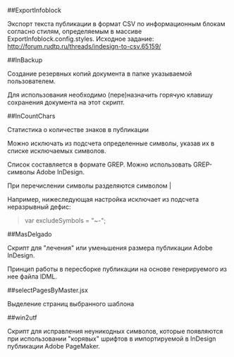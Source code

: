 ##ExportInfoblock

Экспорт текста публикации в формат CSV по информационным блокам согласно стилям, определяемым в массиве ExportInfoblock.config.styles. Исходное задание: http://forum.rudtp.ru/threads/indesign-to-csv.65159/

##InBackup

Создание резервных копий документа в папке указываемой пользователем.

Для использования необходимо (пере)назначить горячую клавишу сохранения документа на этот скрипт.

##InCountChars

Статистика о количестве знаков в публикации

Можно исключать из подсчета определенные символы, указав их в списке исключаемых символов.

Список составляется в формате GREP. Можно использовать GREP-символы Adobe InDesign.

При перечислении символы разделяются символом |

Например, нижеследующая настройка исключает из подсчета неразрывный дефис:
> var excludeSymbols = "~-";

##MasDelgado

Скрипт для "лечения" или уменьшения размера публикации Adobe InDesign.

Принцип работы в пересборке публикации на основе генерируемого из нее файла IDML.

##selectPagesByMaster.jsx

Выделение страниц выбранного шаблона

##win2utf

Скрипт для исправления неуникодных символов, которые появляются при использовании "корявых" шрифтов в импортируемой в InDesign публикации Adobe PageMaker.



